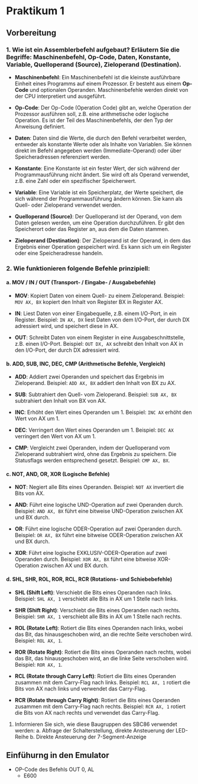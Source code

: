# Praktikum 1 

## Vorbereitung 

### 1. Wie ist ein Assemblerbefehl aufgebaut? Erläutern Sie die Begriffe: Maschinenbefehl, Op-Code, Daten, Konstante, Variable, Quelloperand (Source), Zieloperand (Destination).

- **Maschinenbefehl**: 
  Ein Maschinenbefehl ist die kleinste ausführbare Einheit eines Programms auf einem Prozessor. Er besteht aus einem **Op-Code** und optionalen Operanden. Maschinenbefehle werden direkt von der CPU interpretiert und ausgeführt.
  
- **Op-Code**: 
  Der Op-Code (Operation Code) gibt an, welche Operation der Prozessor ausführen soll, z.B. eine arithmetische oder logische Operation. Es ist der Teil des Maschinenbefehls, der den Typ der Anweisung definiert.

- **Daten**: 
  Daten sind die Werte, die durch den Befehl verarbeitet werden, entweder als konstante Werte oder als Inhalte von Variablen. Sie können direkt im Befehl angegeben werden (Immediate-Operand) oder über Speicheradressen referenziert werden.

- **Konstante**: 
  Eine Konstante ist ein fester Wert, der sich während der Programmausführung nicht ändert. Sie wird oft als Operand verwendet, z.B. eine Zahl oder ein spezifischer Speicherwert.

- **Variable**: 
  Eine Variable ist ein Speicherplatz, der Werte speichert, die sich während der Programmausführung ändern können. Sie kann als Quell- oder Zieloperand verwendet werden.

- **Quelloperand (Source)**: 
  Der Quelloperand ist der Operand, von dem Daten gelesen werden, um eine Operation durchzuführen. Er gibt den Speicherort oder das Register an, aus dem die Daten stammen.

- **Zieloperand (Destination)**: 
  Der Zieloperand ist der Operand, in dem das Ergebnis einer Operation gespeichert wird. Es kann sich um ein Register oder eine Speicheradresse handeln.


### 2. Wie funktionieren folgende Befehle prinzipiell:

#### a. **MOV / IN / OUT** (Transport- / Eingabe- / Ausgabebefehle)
- **MOV**: 
  Kopiert Daten von einem Quell- zu einem Zieloperand. Beispiel: `MOV AX, BX` kopiert den Inhalt von Register BX in Register AX.
  
- **IN**: 
  Liest Daten von einer Eingabequelle, z.B. einem I/O-Port, in ein Register. Beispiel: `IN AX, DX` liest Daten von dem I/O-Port, der durch DX adressiert wird, und speichert diese in AX.
  
- **OUT**: 
  Schreibt Daten von einem Register in eine Ausgabeschnittstelle, z.B. einen I/O-Port. Beispiel: `OUT DX, AX` schreibt den Inhalt von AX in den I/O-Port, der durch DX adressiert wird.

#### b. **ADD, SUB, INC, DEC, CMP** (Arithmetische Befehle, Vergleich)
- **ADD**: 
  Addiert zwei Operanden und speichert das Ergebnis im Zieloperand. Beispiel: `ADD AX, BX` addiert den Inhalt von BX zu AX.
  
- **SUB**: 
  Subtrahiert den Quell- vom Zieloperand. Beispiel: `SUB AX, BX` subtrahiert den Inhalt von BX von AX.
  
- **INC**: 
  Erhöht den Wert eines Operanden um 1. Beispiel: `INC AX` erhöht den Wert von AX um 1.
  
- **DEC**: 
  Verringert den Wert eines Operanden um 1. Beispiel: `DEC AX` verringert den Wert von AX um 1.
  
- **CMP**: 
  Vergleicht zwei Operanden, indem der Quelloperand vom Zieloperand subtrahiert wird, ohne das Ergebnis zu speichern. Die Statusflags werden entsprechend gesetzt. Beispiel: `CMP AX, BX`.

#### c. **NOT, AND, OR, XOR** (Logische Befehle)
- **NOT**: 
  Negiert alle Bits eines Operanden. Beispiel: `NOT AX` invertiert die Bits von AX.
  
- **AND**: 
  Führt eine logische UND-Operation auf zwei Operanden durch. Beispiel: `AND AX, BX` führt eine bitweise UND-Operation zwischen AX und BX durch.
  
- **OR**: 
  Führt eine logische ODER-Operation auf zwei Operanden durch. Beispiel: `OR AX, BX` führt eine bitweise ODER-Operation zwischen AX und BX durch.
  
- **XOR**: 
  Führt eine logische EXKLUSIV-ODER-Operation auf zwei Operanden durch. Beispiel: `XOR AX, BX` führt eine bitweise XOR-Operation zwischen AX und BX durch.

#### d. **SHL, SHR, ROL, ROR, RCL, RCR** (Rotations- und Schiebebefehle)
- **SHL (Shift Left)**: 
  Verschiebt die Bits eines Operanden nach links. Beispiel: `SHL AX, 1` verschiebt alle Bits in AX um 1 Stelle nach links.
  
- **SHR (Shift Right)**: 
  Verschiebt die Bits eines Operanden nach rechts. Beispiel: `SHR AX, 1` verschiebt alle Bits in AX um 1 Stelle nach rechts.
  
- **ROL (Rotate Left)**: 
  Rotiert die Bits eines Operanden nach links, wobei das Bit, das hinausgeschoben wird, an die rechte Seite verschoben wird. Beispiel: `ROL AX, 1`.
  
- **ROR (Rotate Right)**: 
  Rotiert die Bits eines Operanden nach rechts, wobei das Bit, das hinausgeschoben wird, an die linke Seite verschoben wird. Beispiel: `ROR AX, 1`.
  
- **RCL (Rotate through Carry Left)**: 
  Rotiert die Bits eines Operanden zusammen mit dem Carry-Flag nach links. Beispiel: `RCL AX, 1` rotiert die Bits von AX nach links und verwendet das Carry-Flag.
  
- **RCR (Rotate through Carry Right)**: 
  Rotiert die Bits eines Operanden zusammen mit dem Carry-Flag nach rechts. Beispiel: `RCR AX, 1` rotiert die Bits von AX nach rechts und verwendet das Carry-Flag.

1. Informieren Sie sich, wie diese Baugruppen des SBC86 verwendet werden:
a. Abfrage der Schalterstellung, direkte Ansteuerung der LED-Reihe
b. Direkte Ansteuerung der 7-Segment-Anzeige


## Einfühurng in den Emulator
- OP-Code des Befehls OUT 0, AL 
  - E600 